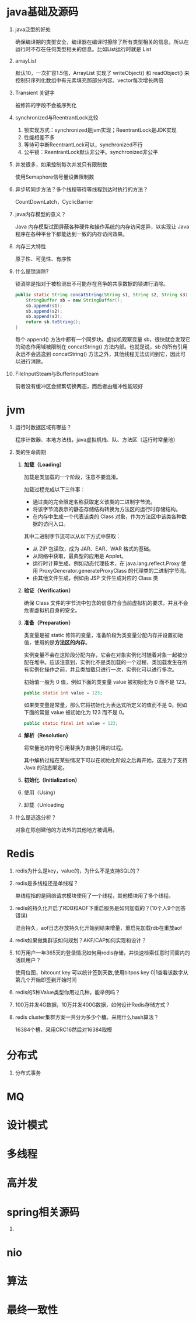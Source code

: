 # java基础及源码

1. java泛型的好处

   确保编译期的类型安全，编译器在编译时擦除了所有类型相关的信息，所以在运行时不存在任何类型相关的信息。比如List<String>运行时就是 List

2. arrayList

   默认10，一次扩容1.5倍，ArrayList 实现了 writeObject() 和 readObject() 来控制只序列化数组中有元素填充那部分内容。vector每次增长两倍

3. Transient 关键字

   被修饰的字段不会被序列化
   
4. synchronized与ReentrantLock比较

   1. 锁实现方式：synchronized是jvm实现；ReentrantLock是JDK实现
   2. 性能相差不多
   3. 等待可中断ReentrantLock可以，synchronized不行
   4. 公平锁：ReentrantLock默认非公平。synchronized非公平

5. 并发很多，如果控制每次并发只有限制数

   使用Semaphore信号量设置限制数

6. 异步转同步方法？多个线程等待等线程到达时执行的方法？

   CountDownLatch，CyclicBarrier

7. java内存模型的意义？

   Java 内存模型试图屏蔽各种硬件和操作系统的内存访问差异，以实现让 Java 程序在各种平台下都能达到一致的内存访问效果。

8. 内存三大特性

   原子性、可见性、有序性

9. 什么是锁消除?

   锁消除是指对于被检测出不可能存在竞争的共享数据的锁进行消除。

   ```java
   public static String concatString(String s1, String s2, String s3) {
       StringBuffer sb = new StringBuffer();
       sb.append(s1);
       sb.append(s2);
       sb.append(s3);
       return sb.toString();
   }
   ```

   每个 append() 方法中都有一个同步块。虚拟机观察变量 sb，很快就会发现它的动态作用域被限制在 concatString() 方法内部。也就是说，sb 的所有引用永远不会逃逸到 concatString() 方法之外，其他线程无法访问到它，因此可以进行消除。

10. FileInputSteam与BufferInputSteam

    前者没有缓冲区会频繁切换两态，而后者由缓冲性能较好

# jvm

1. 运行时数据区域有哪些？

   程序计数器、本地方法栈，java虚拟机栈、队、方法区（运行时常量池）

2. 类的生命周期

   1. **加载（Loading）**

      加载是类加载的一个阶段，注意不要混淆。

      加载过程完成以下三件事：

      - 通过类的完全限定名称获取定义该类的二进制字节流。
      - 将该字节流表示的静态存储结构转换为方法区的运行时存储结构。
      - 在内存中生成一个代表该类的 Class 对象，作为方法区中该类各种数据的访问入口。

      其中二进制字节流可以从以下方式中获取：

      - 从 ZIP 包读取，成为 JAR、EAR、WAR 格式的基础。
      - 从网络中获取，最典型的应用是 Applet。
      - 运行时计算生成，例如动态代理技术，在 java.lang.reflect.Proxy 使用 ProxyGenerator.generateProxyClass 的代理类的二进制字节流。
      - 由其他文件生成，例如由 JSP 文件生成对应的 Class 类

   2. **验证（Verification）**

      确保 Class 文件的字节流中包含的信息符合当前虚拟机的要求，并且不会危害虚拟机自身的安全。

   3. **准备（Preparation）**

      类变量是被 static 修饰的变量，准备阶段为类变量分配内存并设置初始值，使用的是**方法区的内存**。

      实例变量不会在这阶段分配内存，它会在对象实例化时随着对象一起被分配在堆中。应该注意到，实例化不是类加载的一个过程，类加载发生在所有实例化操作之前，并且类加载只进行一次，实例化可以进行多次。

      初始值一般为 0 值，例如下面的类变量 value 被初始化为 0 而不是 123。

      ```java
      public static int value = 123;
      ```

      如果类变量是常量，那么它将初始化为表达式所定义的值而不是 0。例如下面的常量 value 被初始化为 123 而不是 0。

      ```java
      public static final int value = 123;
      ```

   4. **解析（Resolution）**

      将常量池的符号引用替换为直接引用的过程。

      其中解析过程在某些情况下可以在初始化阶段之后再开始，这是为了支持 Java 的动态绑定。

   5. **初始化（Initialization）**

   6. 使用（Using）

   7. 卸载（Unloading

3. 什么是逃逸分析？

   对象在除创建他的方法外的其他地方被调用。

# Redis

1. redis为什么是key，value的，为什么不是支持SQL的？

2. redis是多线程还是单线程？

   单线程指的是网络请求模块使用了一个线程，其他模块用了多个线程。

3. redis的持久化开启了RDB和AOF下重启服务是如何加载的？(10个人9个回答错误)

   混合持久，aof日志存放持久化开始到结束增量，重启先加载rdb在重放aof

4. redis如果做集群该如何规划？AKF/CAP如何实现和设计？

5. 10万用户一年365天的登录情况如何用redis存储，并快速检索任意时间窗内的活跃用户？

   使用位图，bitcount key 可以统计签到天数,使用bitpos key 0|1查看该数字从第几个开始即签到开始时间

6. redis的5种Value类型你用过几种，能举例吗？

7. 100万并发4G数据，10万并发400G数据，如何设计Redis存储方式？

8. redis cluster集群方案一共分为多少个槽。采用什么hash算法？

   16384个槽，采用CRC16然后对16384取模

# 分布式

1. 分布式事务

# MQ



# 设计模式



# 多线程



# 高并发



# spring相关源码



1. 

# nio



# 算法



# 最终一致性